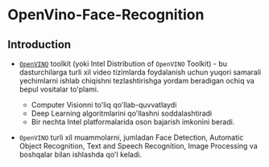 # OpenVino-Face-Recognition

## Introduction
- [```OpenVINO```](https://docs.openvino.ai/2023.1/home.html) toolkit (yoki Intel Distribution of ```OpenVINO``` Toolkit) - bu dasturchilarga turli xil video tizimlarda foydalanish uchun yuqori samarali yechimlarni ishlab chiqishni tezlashtirishga yordam beradigan ochiq va bepul vositalar to'plami.
  * Computer Visionni to'liq qo'llab-quvvatlaydi
  * Deep Learning algoritmlarini qo'llashni soddalashtiradi
  * Bir nechta Intel platformalarida oson bajarish imkonini beradi.
    
- ```OpenVINO``` turli xil muammolarni, jumladan Face Detection, Automatic Object Recognition, Text and Speech Recognition, Image Processing va boshqalar bilan ishlashda qo'l keladi.
